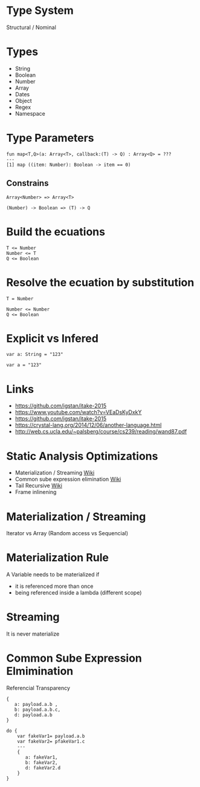 # Type System

Structural / Nominal

# Types

- String
- Boolean
- Number
- Array
- Dates
- Object
- Regex
- Namespace

# Type Parameters

```
fun map<T,Q>(a: Array<T>, callback:(T) -> Q) : Array<Q> = ???
---
[1] map ((item: Number): Boolean -> item == 0)
```
## Constrains

```
Array<Number> => Array<T>
```
```
(Number) -> Boolean => (T) -> Q
```

# Build the ecuations

```
T <= Number
Number <= T
Q <= Boolean
```
# Resolve the ecuation by substitution
```
T = Number
```

```
Number <= Number
Q <= Boolean
```

# Explicit vs Infered

```
var a: String = "123"
```

```
var a = "123"
```

# Links

* https://github.com/igstan/itake-2015
* https://www.youtube.com/watch?v=VEaDsKyDxkY
* https://github.com/igstan/itake-2015
* https://crystal-lang.org/2014/12/06/another-language.html
* http://web.cs.ucla.edu/~palsberg/course/cs239/reading/wand87.pdf

# Static Analysis Optimizations

* Materialization / Streaming [Wiki](https://en.wikipedia.org/wiki/Random_access)
* Common sube expression elimination [Wiki](https://en.wikipedia.org/wiki/Common_subexpression_elimination)
* Tail Recursive [Wiki](https://en.wikipedia.org/wiki/Tail_call)
* Frame inlinening

# Materialization / Streaming

Iterator vs Array (Random access vs Sequencial)

# Materialization Rule


A Variable needs to be materialized if 
   * it is referenced more than once 
   * being referenced inside a lambda (different scope)


# Streaming
It is never materialize

# Common Sube Expression Elmimination

Referencial Transparency

```
{
   a: payload.a.b ,
   b: payload.a.b.c,
   d: payload.a.b
}
```

```
do {
    var fakeVar1= payload.a.b
    var fakeVar2= pfakeVar1.c
    ---
    {
       a: fakeVar1,
       b: fakeVar2,
       d: fakeVar2.d
    }
}
```



